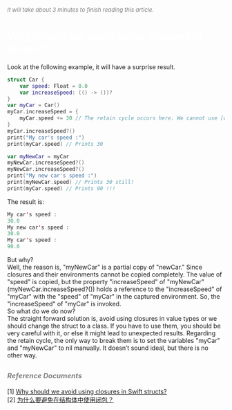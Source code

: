 
<font color=gray size=2>*It will take about 3 minutes to finish reading this article.*</font>

# **<font size=5 color=#FFFFFF>Why should we avoid using closures in structs?</font>**  
Look at the following example, it will have a surprise result.
```Swift
struct Car {
    var speed: Float = 0.0
    var increaseSpeed: (() -> ())?
}
var myCar = Car()
myCar.increaseSpeed = {
    myCar.speed += 30 // The retain cycle occurs here. We cannot use [weak myCar] as myCar is a value type.
}
myCar.increaseSpeed?()
print("My car's speed :")
print(myCar.speed) // Prints 30

var myNewCar = myCar
myNewCar.increaseSpeed?()
myNewCar.increaseSpeed?()
print("My new car's speed :")
print(myNewCar.speed) // Prints 30 still!
print(myCar.speed) // Prints 90 !!!
```
The result is:
```Swift
My car's speed :
30.0
My new car's speed :
30.0
My car's speed :
90.0
```
But why?  
Well, the reason is, "myNewCar" is a partial copy of "newCar." Since closures and their environments cannot be copied completely. The value of "speed" is copied, but the property "increaseSpeed" of "myNewCar" (myNewCar.increaseSpeed?()) holds a reference to the "increaseSpeed" of "myCar" with the "speed" of "myCar" in the captured environment. So, the "increaseSpeed" of "myCar" is invoked.   
So what do we do now?   
The straight forward solution is, avoid using closures in value types or we should change the struct to a class. If you have to use them, you should be very careful with it, or else it might lead to unexpected results. Regarding the retain cycle, the only way to break them is to set the variables "myCar" and "myNewCar" to nil manually. It doesn’t sound ideal, but there is no other way. 

## **<font color=gray size=3 >*Reference Documents*</font>**
[1] [Why should we avoid using closures in Swift structs?](https://ohmyswift.com/blog/2020/01/10/why-should-we-avoid-using-closures-in-swift-structs/)  
[2] [为什么要避免在结构体中使用闭包？](https://cloud.tencent.com/developer/article/1602230)   